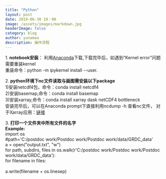 ```yaml
---
title: "Python"
layout: post
date: 2019-06-30 19：00
image: /assets/images/markdown.jpg
headerImage: false
category: blog
author: yunamao
description: 操作流程
---
```


1.<strong> notebook安装</strong>： 利用[Anaconda](https://www.anaconda.com/distribution/)下载,下载完毕后，如遇到“Kernel error”问题需要重装kernel<br>
重装命令：python -m ipykernel install --user.<br>

2.<strong> python环境下nc文件读取与画图需安装以下package</strong><br>
1)安装netcdf4包，命令：conda install netcdf4 <br>
2)安装basemap,命令：conda install basemap <br>
3)安装xarray,命令：conda install xarray dask netCDF4 bottleneck <br>
安装完毕后，可以在Anaconda prompt下直接利用ncdump -h 查看nc文件，
对于Xarray应用：[链接](https://towardsdatascience.com/handling-netcdf-files-using-xarray-for-absolute-beginners-111a8ab4463f)

3.<strong> 打印一个文件夹中所有文件的名字</strong> <br>
<strong> Example: </strong> <br>
import os <br>
#path='C:/postdoc work/Postdoc work/Postdoc work/data/GRDC_data' <br>
a = open("output.txt", "w")<br>
for path, subdirs, files in os.walk(r'C:/postdoc work/Postdoc work/Postdoc work/data/GRDC_data'):<br>
   for filename in files:<br><br>
      a.write(filename + os.linesep) <br>
      
